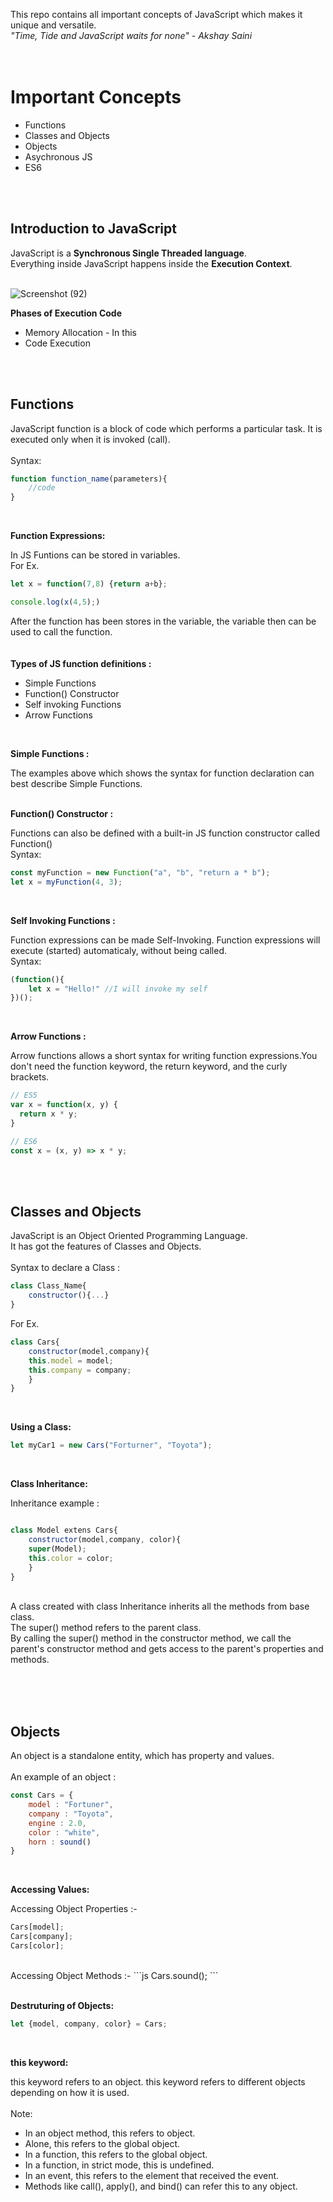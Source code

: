 This repo contains all important concepts of JavaScript which makes it unique and versatile.<br>
*"Time, Tide and JavaScript waits for none" - Akshay Saini*
<br><br><br>

# Important Concepts

 * Functions
 * Classes and Objects 
 * Objects
 * Asychronous JS
 * ES6
 
 <br><br>

## Introduction to JavaScript

JavaScript is a **Synchronous Single Threaded language**. <br>
Everything inside JavaScript happens inside the **Execution Context**. <br>
<br>

![Screenshot (92)](https://user-images.githubusercontent.com/83531337/161437117-85c3f422-95bb-44fa-9804-cdf26b0c67f9.png)


**Phases of Execution Code**
* Memory Allocation - In this 
* Code Execution 

<br><br>


## Functions

JavaScript function is a block of code which performs a particular task. It is executed only when it is invoked (call).<br>
<br>
Syntax: <br>
```js 
function function_name(parameters){
    //code 
}
```
<br>

**Function Expressions:**

In JS Funtions can be stored in variables. <br>
For Ex. <br>
```js
let x = function(7,8) {return a+b};

console.log(x(4,5);)
```
After the function has been stores in the variable, the variable then can be used to call the function.<br>
<br>
<br>
**Types of JS function definitions :** <br>
* Simple Functions
* Function() Constructor
* Self invoking Functions
* Arrow Functions
<br>

**Simple Functions :** 

The examples above which shows the syntax for function declaration can best describe Simple Functions.<br>
<br>

**Function() Constructor :** 

Functions can also be defined with a built-in JS function constructor called Function() <br>
Syntax:<br>
```js
const myFunction = new Function("a", "b", "return a * b");
let x = myFunction(4, 3);
```
<br>

**Self Invoking Functions :** 

Function expressions can be made Self-Invoking. Function expressions will execute (started)  automaticaly, without being called.<br>
Syntax: <br>
```js
(function(){
    let x = "Hello!" //I will invoke my self
})();
```
<br>

**Arrow Functions :** 

Arrow functions allows a short syntax for writing function expressions.You don't need the function keyword, the return keyword, and the curly brackets.

```js
// ES5
var x = function(x, y) {
  return x * y;
}

// ES6
const x = (x, y) => x * y;
```

<br><br>


## Classes and Objects

JavaScript is an Object Oriented Programming Language.<br>
It has got the features of Classes and Objects.<br>
<br>
Syntax to declare a Class :<br>
```js
class Class_Name{
    constructor(){...}
}
```

For Ex. <br>
```js
class Cars{
    constructor(model,company){
    this.model = model;
    this.company = company;
    }
}
```
<br>

**Using a Class:**

```js
let myCar1 = new Cars("Forturner", "Toyota");
```
<br>

**Class Inheritance:**

Inheritance example : 
```js

class Model extens Cars{
    constructor(model,company, color){
    super(Model);
    this.color = color;
    }
}
```
<br>
A class created with class Inheritance inherits all the methods from base class.<br>
The super() method refers to the parent class.<br>
By calling the super() method in the constructor method, we call the parent's constructor method and gets access to the parent's properties and methods.<br>
<br>

<br><br>


## Objects


An object is a standalone entity, which has property and values.<br>
<br>
An example of an object : <br>
```js
const Cars = {
    model : "Fortuner",
    company : "Toyota",
    engine : 2.0,
    color : "white",
    horn : sound() 
}
```
<br>

**Accessing Values:**

Accessing Object Properties :-
```js
Cars[model];
Cars[company];
Cars[color];
```
<br>
Accessing Object Methods :-
```js
Cars.sound();
```

<br>
<br>

**Destruturing of Objects:**

```js
let {model, company, color} = Cars; 
```
<br>


**this keyword:**

this keyword refers to an object. this keyword refers to different objects depending on how it is used.<br>
<br>
Note: <br>
* In an object method, this refers to object.
* Alone, this refers to the global object.
* In a function, this refers to the global object.
* In a function, in strict mode, this is undefined.
* In an event, this refers to the element that received the event.
* Methods like call(), apply(), and bind() can refer this to any object.

<br><br>



    










